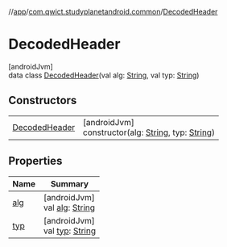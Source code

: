 //[app](../../../index.md)/[com.qwict.studyplanetandroid.common](../index.md)/[DecodedHeader](index.md)

# DecodedHeader

[androidJvm]\
data class [DecodedHeader](index.md)(val alg: [String](https://kotlinlang.org/api/latest/jvm/stdlib/kotlin/-string/index.html), val typ: [String](https://kotlinlang.org/api/latest/jvm/stdlib/kotlin/-string/index.html))

## Constructors

| | |
|---|---|
| [DecodedHeader](-decoded-header.md) | [androidJvm]<br>constructor(alg: [String](https://kotlinlang.org/api/latest/jvm/stdlib/kotlin/-string/index.html), typ: [String](https://kotlinlang.org/api/latest/jvm/stdlib/kotlin/-string/index.html)) |

## Properties

| Name | Summary |
|---|---|
| [alg](alg.md) | [androidJvm]<br>val [alg](alg.md): [String](https://kotlinlang.org/api/latest/jvm/stdlib/kotlin/-string/index.html) |
| [typ](typ.md) | [androidJvm]<br>val [typ](typ.md): [String](https://kotlinlang.org/api/latest/jvm/stdlib/kotlin/-string/index.html) |
